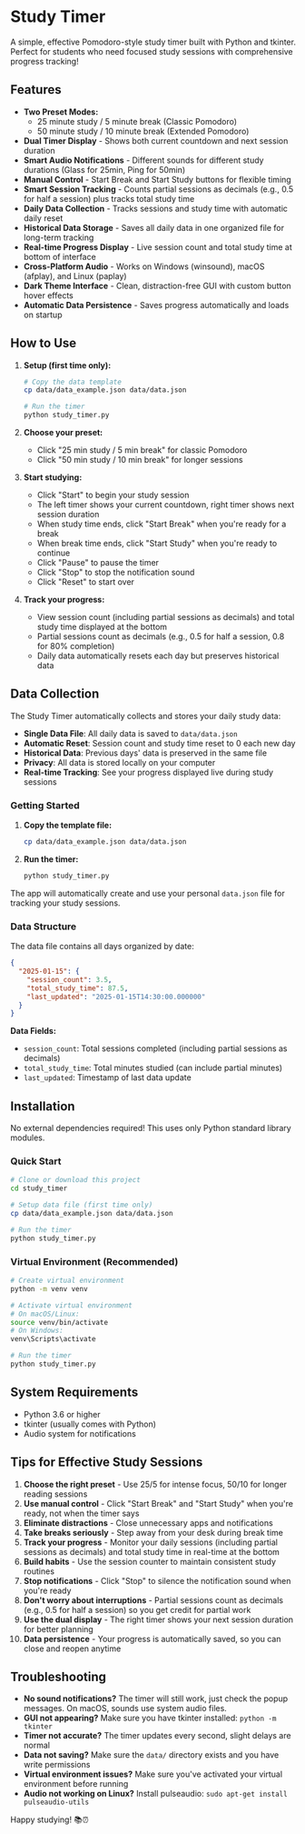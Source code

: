 # Study Timer

A simple, effective Pomodoro-style study timer built with Python and tkinter. Perfect for students who need focused study sessions with comprehensive progress tracking!

## Features

- **Two Preset Modes:**
  - 25 minute study / 5 minute break (Classic Pomodoro)
  - 50 minute study / 10 minute break (Extended Pomodoro)
- **Dual Timer Display** - Shows both current countdown and next session duration
- **Smart Audio Notifications** - Different sounds for different study durations (Glass for 25min, Ping for 50min)
- **Manual Control** - Start Break and Start Study buttons for flexible timing
- **Smart Session Tracking** - Counts partial sessions as decimals (e.g., 0.5 for half a session) plus tracks total study time
- **Daily Data Collection** - Tracks sessions and study time with automatic daily reset
- **Historical Data Storage** - Saves all daily data in one organized file for long-term tracking
- **Real-time Progress Display** - Live session count and total study time at bottom of interface
- **Cross-Platform Audio** - Works on Windows (winsound), macOS (afplay), and Linux (paplay)
- **Dark Theme Interface** - Clean, distraction-free GUI with custom button hover effects
- **Automatic Data Persistence** - Saves progress automatically and loads on startup

## How to Use

1. **Setup (first time only):**
   ```bash
   # Copy the data template
   cp data/data_example.json data/data.json
   
   # Run the timer
   python study_timer.py
   ```

2. **Choose your preset:**
   - Click "25 min study / 5 min break" for classic Pomodoro
   - Click "50 min study / 10 min break" for longer sessions

3. **Start studying:**
   - Click "Start" to begin your study session
   - The left timer shows your current countdown, right timer shows next session duration
   - When study time ends, click "Start Break" when you're ready for a break
   - When break time ends, click "Start Study" when you're ready to continue
   - Click "Pause" to pause the timer
   - Click "Stop" to stop the notification sound
   - Click "Reset" to start over

4. **Track your progress:**
   - View session count (including partial sessions as decimals) and total study time displayed at the bottom
   - Partial sessions count as decimals (e.g., 0.5 for half a session, 0.8 for 80% completion)
   - Daily data automatically resets each day but preserves historical data

## Data Collection

The Study Timer automatically collects and stores your daily study data:

- **Single Data File**: All daily data is saved to `data/data.json`
- **Automatic Reset**: Session count and study time reset to 0 each new day
- **Historical Data**: Previous days' data is preserved in the same file
- **Privacy**: All data is stored locally on your computer
- **Real-time Tracking**: See your progress displayed live during study sessions

### Getting Started

1. **Copy the template file:**
   ```bash
   cp data/data_example.json data/data.json
   ```

2. **Run the timer:**
   ```bash
   python study_timer.py
   ```

The app will automatically create and use your personal `data.json` file for tracking your study sessions.

### Data Structure
The data file contains all days organized by date:
```json
{
  "2025-01-15": {
    "session_count": 3.5,
    "total_study_time": 87.5,
    "last_updated": "2025-01-15T14:30:00.000000"
  }
}
```

**Data Fields:**
- `session_count`: Total sessions completed (including partial sessions as decimals)
- `total_study_time`: Total minutes studied (can include partial minutes)
- `last_updated`: Timestamp of last data update

## Installation

No external dependencies required! This uses only Python standard library modules.

### Quick Start

```bash
# Clone or download this project
cd study_timer

# Setup data file (first time only)
cp data/data_example.json data/data.json

# Run the timer
python study_timer.py
```

### Virtual Environment (Recommended)

```bash
# Create virtual environment
python -m venv venv

# Activate virtual environment
# On macOS/Linux:
source venv/bin/activate
# On Windows:
venv\Scripts\activate

# Run the timer
python study_timer.py
```

## System Requirements

- Python 3.6 or higher
- tkinter (usually comes with Python)
- Audio system for notifications

## Tips for Effective Study Sessions

1. **Choose the right preset** - Use 25/5 for intense focus, 50/10 for longer reading sessions
2. **Use manual control** - Click "Start Break" and "Start Study" when you're ready, not when the timer says
3. **Eliminate distractions** - Close unnecessary apps and notifications
4. **Take breaks seriously** - Step away from your desk during break time
5. **Track your progress** - Monitor your daily sessions (including partial sessions as decimals) and total study time in real-time at the bottom
6. **Build habits** - Use the session counter to maintain consistent study routines
7. **Stop notifications** - Click "Stop" to silence the notification sound when you're ready
8. **Don't worry about interruptions** - Partial sessions count as decimals (e.g., 0.5 for half a session) so you get credit for partial work
9. **Use the dual display** - The right timer shows your next session duration for better planning
10. **Data persistence** - Your progress is automatically saved, so you can close and reopen anytime

## Troubleshooting

- **No sound notifications?** The timer will still work, just check the popup messages. On macOS, sounds use system audio files.
- **GUI not appearing?** Make sure you have tkinter installed: `python -m tkinter`
- **Timer not accurate?** The timer updates every second, slight delays are normal
- **Data not saving?** Make sure the `data/` directory exists and you have write permissions
- **Virtual environment issues?** Make sure you've activated your virtual environment before running
- **Audio not working on Linux?** Install pulseaudio: `sudo apt-get install pulseaudio-utils`

Happy studying! 📚⏰
